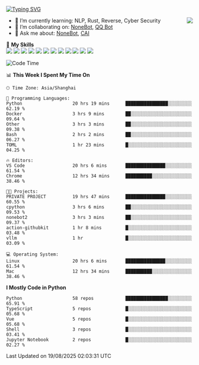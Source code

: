 [![Typing SVG](https://readme-typing-svg.herokuapp.com?size=25&duration=2500&color=8C43EA&vCenter=true&width=200&height=40&lines=Hi+there+%F0%9F%91%8B%F0%9F%8F%BB;I'm+yanyongyu)](https://git.io/typing-svg)

<a href="#">
  <img align="right" src="https://github-readme-stats.vercel.app/api?username=yanyongyu&count_private=true&show_icons=true&bg_color=15,f2f7fd,E0EAFC" />
</a>

- 🌱 I’m currently learning: NLP, Rust, Reverse, Cyber Security
- 👯 I’m collaborating on: [NoneBot](https://github.com/nonebot), [QQ Bot](https://github.com/Mrs4s/go-cqhttp)
- 💬 Ask me about: [NoneBot](https://github.com/nonebot), [CAI](https://github.com/cscs181/CAI)

🌟 **My Skills**  
![](https://img.shields.io/badge/-Python-3e74a2?style=flat-square&logo=Python&logoColor=fff)
![](https://img.shields.io/badge/-TypeScript-3178C6?style=flat-square&logo=TypeScript&logoColor=fff)
![](https://img.shields.io/badge/-Vue-4fc08d?style=flat-square&logo=Vue.js&logoColor=fff)
![](https://img.shields.io/badge/-React-2d98ce?style=flat-square&logo=React&logoColor=fff)
![](https://img.shields.io/badge/-FastAPI-009688?style=flat-square&logo=FastAPI&logoColor=fff)
![](https://img.shields.io/badge/-Linux-000000?style=flat-square&logo=Linux&logoColor=fff)
![](https://img.shields.io/badge/-Docker-2496ED?style=flat-square&logo=Docker&logoColor=fff)
![](https://img.shields.io/badge/-Kubernetes-326CE5?style=flat-square&logo=Kubernetes&logoColor=fff)
![](https://img.shields.io/badge/-GitHub%20Actions-2088FF?style=flat-square&logo=GitHubActions&logoColor=fff)
![](https://img.shields.io/badge/-PostgreSQL-4169E1?style=flat-square&logo=PostgreSQL&logoColor=fff)
![](https://img.shields.io/badge/-Redis-DC382D?style=flat-square&logo=Redis&logoColor=fff)
![](https://img.shields.io/badge/-MongoDB-47A248?style=flat-square&logo=MongoDB&logoColor=fff)

<!--START_SECTION:waka-->
![Code Time](http://img.shields.io/badge/Code%20Time-7%2C874%20hrs%2044%20mins-blue)

📊 **This Week I Spent My Time On** 

```text
🕑︎ Time Zone: Asia/Shanghai

💬 Programming Languages: 
Python                   20 hrs 19 mins      ████████████████░░░░░░░░░   62.19 % 
Docker                   3 hrs 9 mins        ██░░░░░░░░░░░░░░░░░░░░░░░   09.64 % 
Other                    3 hrs 3 mins        ██░░░░░░░░░░░░░░░░░░░░░░░   09.38 % 
Bash                     2 hrs 2 mins        ██░░░░░░░░░░░░░░░░░░░░░░░   06.27 % 
TOML                     1 hr 23 mins        █░░░░░░░░░░░░░░░░░░░░░░░░   04.25 % 

🔥 Editors: 
VS Code                  20 hrs 6 mins       ███████████████░░░░░░░░░░   61.54 % 
Chrome                   12 hrs 34 mins      ██████████░░░░░░░░░░░░░░░   38.46 % 

🐱‍💻 Projects: 
PRIVATE PROJECT          19 hrs 47 mins      ███████████████░░░░░░░░░░   60.55 % 
cpython                  3 hrs 6 mins        ██░░░░░░░░░░░░░░░░░░░░░░░   09.53 % 
nonebot2                 3 hrs 3 mins        ██░░░░░░░░░░░░░░░░░░░░░░░   09.37 % 
action-githubkit         1 hr 8 mins         █░░░░░░░░░░░░░░░░░░░░░░░░   03.48 % 
vllm                     1 hr                █░░░░░░░░░░░░░░░░░░░░░░░░   03.09 % 

💻 Operating System: 
Linux                    20 hrs 6 mins       ███████████████░░░░░░░░░░   61.54 % 
Mac                      12 hrs 34 mins      ██████████░░░░░░░░░░░░░░░   38.46 % 
```

**I Mostly Code in Python** 

```text
Python                   58 repos            ████████████████░░░░░░░░░   65.91 % 
TypeScript               5 repos             █░░░░░░░░░░░░░░░░░░░░░░░░   05.68 % 
Vue                      5 repos             █░░░░░░░░░░░░░░░░░░░░░░░░   05.68 % 
Shell                    3 repos             █░░░░░░░░░░░░░░░░░░░░░░░░   03.41 % 
Jupyter Notebook         2 repos             █░░░░░░░░░░░░░░░░░░░░░░░░   02.27 % 
```




 Last Updated on 19/08/2025 02:03:31 UTC
<!--END_SECTION:waka-->
